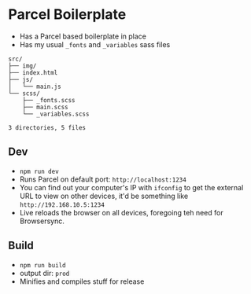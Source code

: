 # Parcel Boilerplate

- Has a Parcel based boilerplate in place
- Has my usual `_fonts` and `_variables` sass files

```
src/
├── img/
├── index.html
├── js/
│   └── main.js
└── scss/
    ├── _fonts.scss
    ├── main.scss
    └── _variables.scss

3 directories, 5 files
```

## Dev
- `npm run dev`
- Runs Parcel on default port: `http://localhost:1234`
- You can find out your computer's IP with `ifconfig` to get the external URL to view on other devices, it'd be something like `http://192.168.10.5:1234`
- Live reloads the browser on all devices, foregoing teh need for Browsersync.

## Build
- `npm run build`
- output dir: `prod`
- Minifies and compiles stuff for release